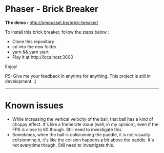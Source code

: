 # Phaser - Brick Breaker

**The demo :** http://qmousset.be/brick-breaker/

To install this brick breaker, follow the steps below :

- Clone this repository
- cd into the new folder
- yarn && yarn start
- Play it at http://localhost:3000

Enjoy! 

PS: Give me your feedback in anytime for anything. This project is still in development. :)

----

# Known issues
- While increasing the vertical velocity of the ball, that ball has a kind of choppy effect. It's like a framerate issue (well, in my opinion), even if the FPS is close to 60 though. Still need to investigate this.
- Sometimes, when the ball is colisionning the paddle, it is not visually colisionning it, it's like the colision happens a bit above the paddle. It's not everytime though. Still need to investigate this.
